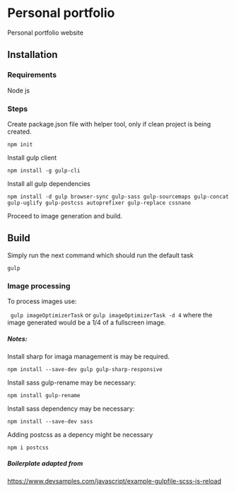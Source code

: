 # Personal portfolio
Personal portfolio website


## Installation

### Requirements

Node js

### Steps 

Create package.json file with helper tool, only if clean project is being created.

`npm init`

Install gulp client

`npm install -g gulp-cli`    

Install all gulp dependencies

`npm install -d gulp browser-sync gulp-sass gulp-sourcemaps gulp-concat gulp-uglify gulp-postcss autoprefixer gulp-replace cssnano `

Proceed to image generation and build.

## Build

Simply run the next command which should run the default task

`gulp`

### Image processing

To process images use:

` gulp imageOptimizerTask` or   `gulp imageOptimizerTask -d 4` where the image generated would be a 1/4 of a fullscreen image.    

##### Notes:

Install sharp for imaga management is may be required.

`npm install --save-dev gulp gulp-sharp-responsive`

Install sass gulp-rename may be necessary:

`npm install gulp-rename`

Install sass dependency may be necessary:

`npm install --save-dev sass`         

Adding postcss as a depency might be necessary

`npm i postcss`

##### Boilerplate adapted from
https://www.devsamples.com/javascript/example-gulpfile-scss-js-reload